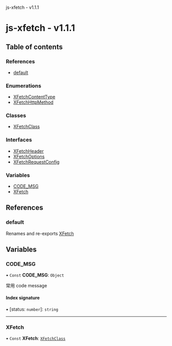 js-xfetch - v1.1.1

# js-xfetch - v1.1.1

## Table of contents

### References

- [default](README.md#default)

### Enumerations

- [XFetchContentType](enums/XFetchContentType.md)
- [XFetchHttpMethod](enums/XFetchHttpMethod.md)

### Classes

- [XFetchClass](classes/XFetchClass.md)

### Interfaces

- [XFetchHeader](interfaces/XFetchHeader.md)
- [XFetchOptions](interfaces/XFetchOptions.md)
- [XFetchRequestConfig](interfaces/XFetchRequestConfig.md)

### Variables

- [CODE\_MSG](README.md#code_msg)
- [XFetch](README.md#xfetch)

## References

### default

Renames and re-exports [XFetch](README.md#xfetch)

## Variables

### CODE\_MSG

• `Const` **CODE\_MSG**: `Object`

常用 code message

#### Index signature

▪ [status: `number`]: `string`

___

### XFetch

• `Const` **XFetch**: [`XFetchClass`](classes/XFetchClass.md)
